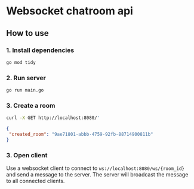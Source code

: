 # Websocket chatroom api 

## How to use

### 1. Install dependencies

```bash
go mod tidy
```

### 2. Run server

```bash
go run main.go
```

### 3. Create a room

```bash
curl -X GET http://localhost:8080/'
```

```json
{
 "created_room": "9ae71801-abbb-4759-92fb-88714900811b"
}
```

### 3. Open client

Use a websocket client to connect to `ws://localhost:8080/ws/{room_id}` and send a message to the server. The server will broadcast the message to all connected clients.
